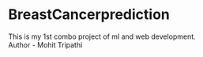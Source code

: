 # BreastCancerprediction
This is my 1st combo project of ml and web development. 
<br>
Author - Mohit Tripathi

